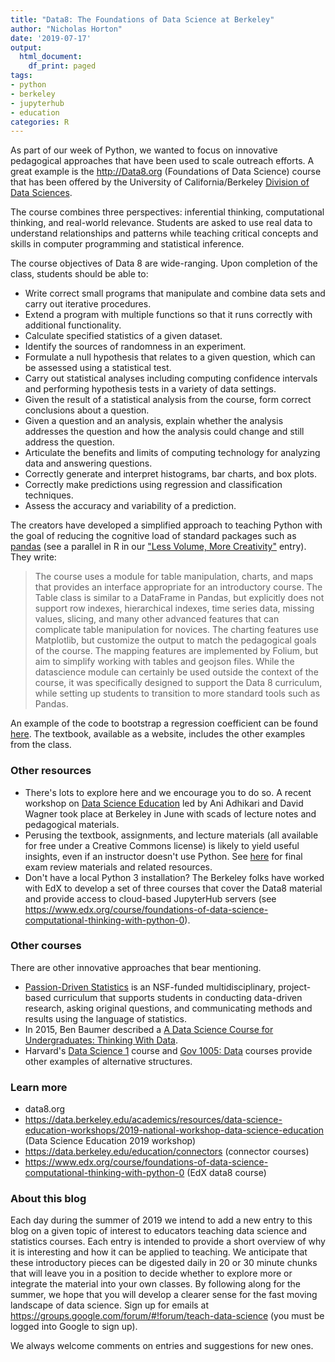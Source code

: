 ```yaml
---
title: "Data8: The Foundations of Data Science at Berkeley" 
author: "Nicholas Horton"
date: '2019-07-17'
output:
  html_document:
    df_print: paged
tags:
- python
- berkeley
- jupyterhub
- education
categories: R
---
```




As part of our week of Python, we wanted to focus on innovative pedagogical approaches that have been used to scale outreach efforts.  A great example is the http://Data8.org (Foundations of Data Science) course that has been offered by the University of California/Berkeley [Division of Data Sciences](https://data.berkeley.edu).  

The course combines three perspectives: inferential thinking, computational thinking, and real-world relevance. Students are asked to use real data to understand relationships and patterns while teaching critical concepts and skills in computer programming and statistical inference.

The course objectives of Data 8 are wide-ranging.  Upon completion of the class, students should be able to:

- Write correct small programs that manipulate and combine data sets and carry out iterative procedures.
- Extend a program with multiple functions so that it runs correctly with additional functionality.
- Calculate specified statistics of a given dataset.
- Identify the sources of randomness in an experiment.
- Formulate a null hypothesis that relates to a given question, which can be assessed using a statistical test.
- Carry out statistical analyses including computing confidence intervals and performing hypothesis tests in a variety of data settings.
- Given the result of a statistical analysis from the course, form correct conclusions about a question.
- Given a question and an analysis, explain whether the analysis addresses the question and how the analysis could change and still address the question.
- Articulate the benefits and limits of computing technology for analyzing data and answering questions.
- Correctly generate and interpret histograms, bar charts, and box plots.
- Correctly make predictions using regression and classification techniques.
- Assess the accuracy and variability of a prediction.

The creators have developed a simplified approach to teaching Python with the goal of reducing the cognitive load of standard packages such as [pandas](https://teachdatascience.com/pandas) (see a parallel in R in our ["Less Volume, More Creativity"](https://teachdatascience.com/mosaic/) entry).  They write:

> The course uses a module for table manipulation, charts, and maps that provides an interface appropriate for an introductory course. The Table class is similar to a DataFrame in Pandas, but explicitly does not support row indexes, hierarchical indexes, time series data, missing values, slicing, and many other advanced features that can complicate table manipulation for novices. The charting features use Matplotlib, but customize the output to match the pedagogical goals of the course. The mapping features are implemented by Folium, but aim to simplify working with tables and geojson files. While the datascience module can certainly be used outside the context of the course, it was specifically designed to support the Data 8 curriculum, while setting up students to transition to more standard tools such as Pandas.

An example of the code to bootstrap a regression coefficient can be found [here](https://www.inferentialthinking.com/chapters/16/2/Inference_for_the_True_Slope).  The textbook, available as a website, includes the other examples from the class.

### Other resources

- There's lots to explore here and we encourage you to do so. A recent workshop on [Data Science Education](https://data.berkeley.edu/academics/resources/data-science-education-workshops/2019-national-workshop-data-science-education) led by Ani Adhikari and David Wagner took place at Berkeley in June with scads of lecture notes and pedagogical materials.
- Perusing the textbook, assignments, and lecture materials (all available for free under a Creative Commons license) is likely to yield useful insights, even if an instructor doesn't use Python.  See [here](http://data8.org/sp17/resources.html) for final exam review materials and related resources.
- Don't have a local Python 3 installation?  The Berkeley folks have worked with EdX to develop a set of three courses that cover the Data8 material and provide access to cloud-based JupyterHub servers (see  https://www.edx.org/course/foundations-of-data-science-computational-thinking-with-python-0).

### Other courses

There are other innovative approaches that bear mentioning.  

- [Passion-Driven Statistics](http://bit.ly/Passion-DrivenStatistics) is an NSF-funded multidisciplinary, project-based curriculum that supports students in conducting data-driven research, asking original questions, and communicating methods and results using the language of statistics.
- In 2015, Ben Baumer described a [A Data Science Course for Undergraduates: Thinking With Data](https://www.tandfonline.com/doi/pdf/10.1080/00031305.2015.1081105).
- Harvard's [Data Science 1](https://canvas.harvard.edu/courses/29726/) course and [Gov 1005: Data](https://www.davidkane.info/files/gov_1005_fall_2019.html) courses provide other examples of alternative structures.

### Learn more

- data8.org
- https://data.berkeley.edu/academics/resources/data-science-education-workshops/2019-national-workshop-data-science-education (Data Science Education 2019 workshop)
- https://data.berkeley.edu/education/connectors (connector courses)
- https://www.edx.org/course/foundations-of-data-science-computational-thinking-with-python-0 (EdX data8 course)

### About this blog 

Each day during the summer of 2019 we intend to add a new entry to this blog on a given topic of interest to educators teaching data science and statistics courses. Each entry is intended to provide a short overview of why it is interesting and how it can be applied to teaching. We anticipate that these introductory pieces can be digested daily in 20 or 30 minute chunks that will leave you in a position to decide whether to explore more or integrate the material into your own classes. By following along for the summer, we hope that you will develop a clearer sense for the fast moving landscape of data science. Sign up for emails at https://groups.google.com/forum/#!forum/teach-data-science (you must be logged into Google to sign up).

We always welcome comments on entries and suggestions for new ones.

